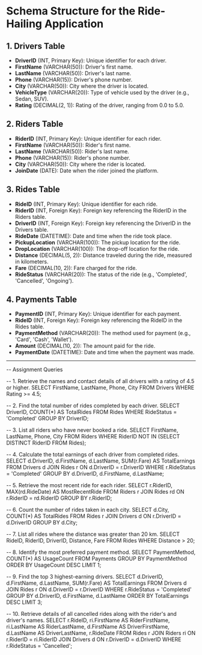 # Schema Structure for the Ride-Hailing Application

## 1. Drivers Table
- **DriverID** (INT, Primary Key): Unique identifier for each driver.
- **FirstName** (VARCHAR(50)): Driver's first name.
- **LastName** (VARCHAR(50)): Driver's last name.
- **Phone** (VARCHAR(15)): Driver's phone number.
- **City** (VARCHAR(50)): City where the driver is located.
- **VehicleType** (VARCHAR(20)): Type of vehicle used by the driver (e.g., Sedan, SUV).
- **Rating** (DECIMAL(2, 1)): Rating of the driver, ranging from 0.0 to 5.0.

## 2. Riders Table
- **RiderID** (INT, Primary Key): Unique identifier for each rider.
- **FirstName** (VARCHAR(50)): Rider's first name.
- **LastName** (VARCHAR(50)): Rider's last name.
- **Phone** (VARCHAR(15)): Rider's phone number.
- **City** (VARCHAR(50)): City where the rider is located.
- **JoinDate** (DATE): Date when the rider joined the platform.

## 3. Rides Table
- **RideID** (INT, Primary Key): Unique identifier for each ride.
- **RiderID** (INT, Foreign Key): Foreign key referencing the RiderID in the Riders table.
- **DriverID** (INT, Foreign Key): Foreign key referencing the DriverID in the Drivers table.
- **RideDate** (DATETIME): Date and time when the ride took place.
- **PickupLocation** (VARCHAR(100)): The pickup location for the ride.
- **DropLocation** (VARCHAR(100)): The drop-off location for the ride.
- **Distance** (DECIMAL(5, 2)): Distance traveled during the ride, measured in kilometers.
- **Fare** (DECIMAL(10, 2)): Fare charged for the ride.
- **RideStatus** (VARCHAR(20)): The status of the ride (e.g., 'Completed', 'Cancelled', 'Ongoing').

## 4. Payments Table
- **PaymentID** (INT, Primary Key): Unique identifier for each payment.
- **RideID** (INT, Foreign Key): Foreign key referencing the RideID in the Rides table.
- **PaymentMethod** (VARCHAR(20)): The method used for payment (e.g., 'Card', 'Cash', 'Wallet').
- **Amount** (DECIMAL(10, 2)): The amount paid for the ride.
- **PaymentDate** (DATETIME): Date and time when the payment was made.

---

-- Assignment Queries

-- 1. Retrieve the names and contact details of all drivers with a rating of 4.5 or higher.
SELECT FirstName, LastName, Phone, City 
FROM Drivers 
WHERE Rating >= 4.5;

-- 2. Find the total number of rides completed by each driver.
SELECT DriverID, COUNT(*) AS TotalRides 
FROM Rides 
WHERE RideStatus = 'Completed' 
GROUP BY DriverID;

-- 3. List all riders who have never booked a ride.
SELECT FirstName, LastName, Phone, City 
FROM Riders 
WHERE RiderID NOT IN (SELECT DISTINCT RiderID FROM Rides);

-- 4. Calculate the total earnings of each driver from completed rides.
SELECT d.DriverID, d.FirstName, d.LastName, SUM(r.Fare) AS TotalEarnings 
FROM Drivers d
JOIN Rides r ON d.DriverID = r.DriverID 
WHERE r.RideStatus = 'Completed' 
GROUP BY d.DriverID, d.FirstName, d.LastName;

-- 5. Retrieve the most recent ride for each rider.
SELECT r.RiderID, MAX(rd.RideDate) AS MostRecentRide 
FROM Riders r
JOIN Rides rd ON r.RiderID = rd.RiderID 
GROUP BY r.RiderID;

-- 6. Count the number of rides taken in each city.
SELECT d.City, COUNT(*) AS TotalRides 
FROM Rides r
JOIN Drivers d ON r.DriverID = d.DriverID 
GROUP BY d.City;

-- 7. List all rides where the distance was greater than 20 km.
SELECT RideID, RiderID, DriverID, Distance, Fare 
FROM Rides 
WHERE Distance > 20;

-- 8. Identify the most preferred payment method.
SELECT PaymentMethod, COUNT(*) AS UsageCount 
FROM Payments 
GROUP BY PaymentMethod 
ORDER BY UsageCount DESC 
LIMIT 1;

-- 9. Find the top 3 highest-earning drivers.
SELECT d.DriverID, d.FirstName, d.LastName, SUM(r.Fare) AS TotalEarnings 
FROM Drivers d
JOIN Rides r ON d.DriverID = r.DriverID 
WHERE r.RideStatus = 'Completed' 
GROUP BY d.DriverID, d.FirstName, d.LastName 
ORDER BY TotalEarnings DESC 
LIMIT 3;

-- 10. Retrieve details of all cancelled rides along with the rider's and driver's names.
SELECT r.RideID, ri.FirstName AS RiderFirstName, ri.LastName AS RiderLastName, 
       d.FirstName AS DriverFirstName, d.LastName AS DriverLastName, r.RideDate 
FROM Rides r
JOIN Riders ri ON r.RiderID = ri.RiderID 
JOIN Drivers d ON r.DriverID = d.DriverID 
WHERE r.RideStatus = 'Cancelled';
